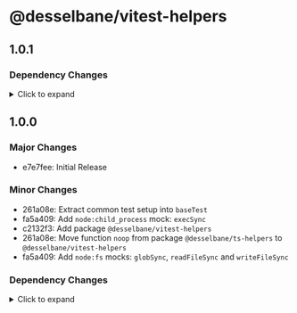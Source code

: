 # @desselbane/vitest-helpers

## 1.0.1

### Dependency Changes

<details>
<summary> Click to expand </summary>

- e095ed0: deps: [minor|devDependencies] Update package @types/node from 24.0.15 to 24.1.0
- be2659f: deps: [minor|devDependencies] Update package tsdown from 0.12.9 to 0.13.0
- df6f8ec: deps: [patch|devDependencies] Update package tsdown from 0.13.0 to 0.13.1
- 69bfb72: deps: [minor|devDependencies] Update package typescript from 5.8.3 to 5.9.2
- 93bd1ff: deps: Updated lockfile


</details>

## 1.0.0

### Major Changes

- e7e7fee: Initial Release

### Minor Changes

- 261a08e: Extract common test setup into `baseTest`
- fa5a409: Add `node:child_process` mock: `execSync`
- c2132f3: Add package `@desselbane/vitest-helpers`
- 261a08e: Move function `noop` from package `@desselbane/ts-helpers` to `@desselbane/vitest-helpers`
- fa5a409: Add `node:fs` mocks: `globSync`, `readFileSync` and `writeFileSync`

### Dependency Changes

<details>
<summary> Click to expand </summary>

- 55464ee: deps: [patch|devDependencies] Update package @types/node from 24.0.14 to 24.0.15


</details>